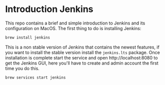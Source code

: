 # Introduction Jenkins

This repo contains a brief and simple introduction to Jenkins and its configuration on MacOS. The first thing to do is installing Jenkins:

```zsh
brew install jenkins
```

This is a non stable version of Jenkins that contains the newest features, if you want to install the stable version install the `jenkins.lts` package. Once installation is complete start the service and open http://localhost:8080 to get the Jenkins GUI, here you'll have to create and admin account the first time you do this.

```zsh
brew services start jenkins
```
